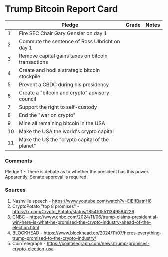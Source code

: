# Trump Bitcoin Report Card
|  | Pledge | Grade | Notes |
|--|--|--|--|
| 1 | Fire SEC Chair Gary Gensler on day 1 |  |  |
| 2 | Commute the sentence of Ross Ulbricht on day 1 |  |  |
| 3 | Remove capital gains taxes on bitcoin transactions |  |  |
| 4 | Create and hodl a strategic bitcoin stockpile |  |  |
| 5 | Prevent a CBDC during his presidency |  |  |
| 6 | Create a "bitcoin and crypto" advisory council |  |  |
| 7 | Support the right to self-custody |  |  |
| 8 | End the "war on crypto" |  |  |
| 9 | Mine all remaining bitcoin in the USA |  |  |
| 10 | Make the USA the world's crypto capital |  |  |
| 11 | Make the US the "crypto capital of the planet" |  |  |

### Comments
Pledge 1 - There is debate as to whether the president has this power. Apparently, Senate approval is required.

### Sources

 1. Nashville speech - https://www.youtube.com/watch?v=EiEIfBatnH8
2. CryptoPotato "top 8 promises" - https://x.com/Crypto_Potato/status/1854105511349584226
3. CNBC - https://www.cnbc.com/2024/11/06/trump-claims-presidential-win-here-is-what-he-promised-the-crypto-industry-ahead-of-the-election.html
4. BLOCKHEAD - https://www.blockhead.co/2024/11/07/heres-everything-trump-promised-to-the-crypto-industry/
5. CoinTelegraph - https://cointelegraph.com/news/trump-promises-crypto-election-usa
